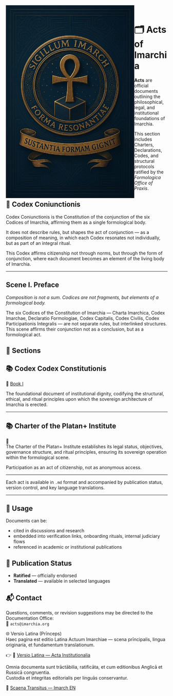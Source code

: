 <img src="https://github.com/Imperium-Silentii/acta/blob/main/assets/logo_imarhc.jpg?raw=true" alt="Logo Imarchia" align="left" width="400">

<br>


# 🗂 Acts of Imarchia

**Acts** are official documents outlining the philosophical, legal, and institutional foundations of Imarchia.

This section includes Charters, Declarations, Codes, and structural protocols ratified by the *Formologica Office of Praxis*.

## 📘 Codex Coniunctionis 

Codex Coniunctionis is the Constitution of the conjunction of the six Codices of Imarchia, affirming them as a single formological body.

It does not describe rules, but shapes the act of conjunction — as a composition of meaning, in which each Codex resonates not individually, but as part of an integral ritual.

This Codex affirms citizenship not through norms, but through the form of conjunction, where each document becomes an element of the living body of Imarchia.

---

## Scene I. Preface 

*Composition is not a sum. Codices are not fragments, but elements of a formological body.*

The six Codices of the Constitution of Imarchia — Charta Imarchica, Codex Imarchae, Declaratio Formologiae, Codex Capitalis, Codex Civilis, Codex Participationis Integralis — are not separate rules, but interlinked structures. This scene affirms their conjunction not as a conclusion, but as a formological act.


## 🔖 Sections

## 📚 Codex Codex Constitutionis  
📜 [Book I](https://acta.imarch.sbs/codex_acts/codex_constitutionalis_lat_en)
 
The foundational document of institutional dignity, codifying the structural, ethical, and ritual principles upon which the sovereign architecture of Imarchia is erected.  

---

## 📚 Charter of the Platan+ Institute  
📜   
The Charter of the Platan+ Institute establishes its legal status, objectives, governance structure, and ritual principles, ensuring its sovereign operation within the formological scene.

Participation as an act of citizenship, not as anonymous access.

---

Each act is available in `.md` format and accompanied by publication status, version control, and key language translations.

---

## 🧭 Usage

Documents can be:
- cited in discussions and research  
- embedded into verification links, onboarding rituals, internal judiciary flows  
- referenced in academic or institutional publications

## 📎 Publication Status

- **Ratified** — officially endorsed  
- **Translated** — available in selected languages

## 📬 Contact

Questions, comments, or revision suggestions may be directed to the Documentation Office:  
📧 `acts@imarchia.org`

🌐 Versio Latina (Prīnceps)  
Haec pagina est editio Latina Actuum Imarchiae — scena prīncipalis, lingua originaria, et fundamentum translationum.

👉 🔗 [Versio Latina — Acta Institutionalia](./README.md)

Omnia documenta sunt trāctābilia, ratificāta, et cum editionibus Anglicā et Russicā congruentia.  
Custodia et integritas editorialis per linguās conservantur.

🔁 [Scaena Transitus — Imarch EN](https://imarch.sbs/lingua/en)
